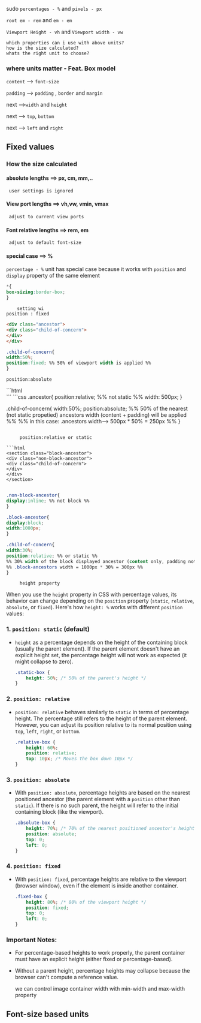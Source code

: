 sudo
`percentages - %` and  `pixels - px`

`root em - rem`  and  `em - em`

`Viewport Height - vh` and  `Viewport width - vw`

	which properties can i use with above units?
	how is the size calculated?
	whats the right unit to choose?
### where units matter - Feat. Box model

`content` --> `font-size`

`padding` --> `padding` , `border` and `margin`

next -->`width` and `height`

next -->  `top`, `bottom`

next -->  `left` and `right`

## Fixed values

### How the size calculated

#### absolute lengths ==> px, cm, mm,..

	 user settings is ignored


#### View port lengths ==>  vh,vw, vmin, vmax

	 adjust to current view ports

#### Font relative lengths ==> rem, em

	 adjust to default font-size


#### special case ==> %

`percentage - %` unit has special case because it works with `position` and `display` property of the same element

```css
*{
box-sizing:border-box;
}
```


		setting wi
	position : fixed
```html
<div class="ancestor">
<div class="child-of-concern">
</div>
</div>
```
```css
.child-of-concern{
width:50%;
position:fixed; %% 50% of viewport width is applied %%
}
```

	position:absolute

<div class="ancestor">
<div class="child-of-concern">
</div>
</div>
```html
<div class="ancestor">
<div class="child-of-concern">
</div>
</div>
```
```css
.ancestor{
position:relative; %% not static %%
width: 500px;
}

.child-of-concern{
width:50%;
position:absolute; 
%% 50% of the nearest (not static propetied) ancestors width (content + padding) will be applied %%
%% in this case: .ancestors width--> 500px * 50% = 250px %%
}
```

	 position:relative or static

```html
<section class="block-ancestor">
<div class="non-block-ancestor">
<div class="child-of-concern">
</div>
</div>
</section>

```
```css

.non-block-ancestor{
display:inline; %% not block %%
}

.block-ancestor{
display:block; 
width:1000px;
}

.child-of-concern{
width:30%;
position:relative; %% or static %%
%% 30% width of the block displayed ancestor (content only, padding not included) %%
%% .block-ancestors width = 1000px * 30% = 300px %%
}
```

		 height property

When you use the `height` property in CSS with percentage values, its behavior can change depending on the `position` property (`static`, `relative`, `absolute`, or `fixed`). Here's how `height: %` works with different `position` values:

### 1. `position: static` (default)
- `height` as a percentage depends on the height of the containing block (usually the parent element). If the parent element doesn't have an explicit height set, the percentage height will not work as expected (it might collapse to zero).
  
  ```css
  .static-box {
      height: 50%; /* 50% of the parent's height */
  }
  ```

### 2. `position: relative`
- `position: relative` behaves similarly to `static` in terms of percentage height. The percentage still refers to the height of the parent element. However, you can adjust its position relative to its normal position using `top`, `left`, `right`, or `bottom`.

  ```css
  .relative-box {
      height: 60%;
      position: relative;
      top: 10px; /* Moves the box down 10px */
  }
  ```

### 3. `position: absolute`
- With `position: absolute`, percentage heights are based on the nearest positioned ancestor (the parent element with a `position` other than `static`). If there is no such parent, the height will refer to the initial containing block (like the viewport).
  
  ```css
  .absolute-box {
      height: 70%; /* 70% of the nearest positioned ancestor's height */
      position: absolute;
      top: 0;
      left: 0;
  }
  ```

### 4. `position: fixed`
- With `position: fixed`, percentage heights are relative to the viewport (browser window), even if the element is inside another container.

  ```css
  .fixed-box {
      height: 80%; /* 80% of the viewport height */
      position: fixed;
      top: 0;
      left: 0;
  }
  ```

### Important Notes:
- For percentage-based heights to work properly, the parent container must have an explicit height (either fixed or percentage-based).
- Without a parent height, percentage heights may collapse because the browser can't compute a reference value.

	 we can control image container width with min-width and max-width property

## Font-size based units